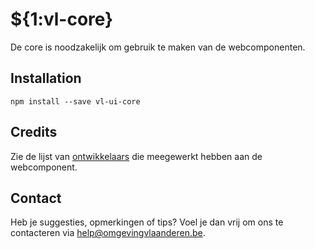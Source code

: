 # ${1:vl-core}
De core is noodzakelijk om gebruik te maken van de webcomponenten.

## Installation
```
npm install --save vl-ui-core
```

## Credits
Zie de lijst van [ontwikkelaars](https://github.com/milieuinfo/webcomponent-vl-ui-core/graphs/contributors) die meegewerkt hebben aan de webcomponent.

## Contact
Heb je suggesties, opmerkingen of tips? Voel je dan vrij om ons te contacteren via help@omgevingvlaanderen.be.